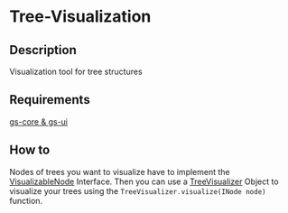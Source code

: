 # Tree-Visualization
## Description
Visualization tool for tree structures

## Requirements
[gs-core & gs-ui](http://graphstream-project.org/download/)

## How to
Nodes of trees you want to visualize have to implement the [VisualizableNode](https://github.com/GerPhoenix/Tree-Visualization/blob/master/src/VisualizableNode.java) Interface.
Then you can use a [TreeVisualizer](https://github.com/GerPhoenix/Tree-Visualization/blob/master/src/TreeVisualizer.java) Object to visualize your trees using the `TreeVisualizer.visualize(INode node)` function.

